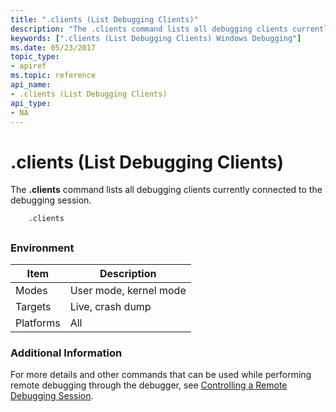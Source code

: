 ```yaml
---
title: ".clients (List Debugging Clients)"
description: "The .clients command lists all debugging clients currently connected to the debugging session."
keywords: [".clients (List Debugging Clients) Windows Debugging"]
ms.date: 05/23/2017
topic_type:
- apiref
ms.topic: reference
api_name:
- .clients (List Debugging Clients)
api_type:
- NA
---
```


# .clients (List Debugging Clients)


The **.clients** command lists all debugging clients currently connected to the debugging session.

```dbgsyntax
    .clients 
```

## <span id="ddk_meta_list_debugging_clients_dbg"></span><span id="DDK_META_LIST_DEBUGGING_CLIENTS_DBG"></span>


### Environment

|  Item  | Description          |
|--------|----------------------|
|Modes   |User mode, kernel mode|
|Targets |Live, crash dump      |
|Platforms|All                  |

 

### Additional Information

For more details and other commands that can be used while performing remote debugging through the debugger, see [Controlling a Remote Debugging Session](../debugger/controlling-a-remote-debugging-session.md).

 

 






